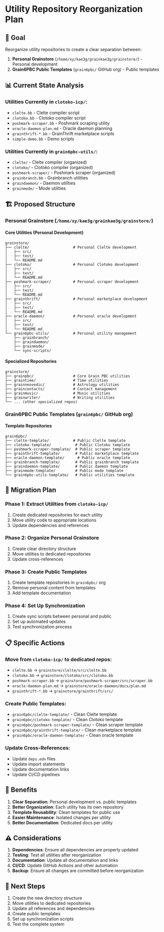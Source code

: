 # Utility Repository Reorganization Plan

## 🎯 Goal
Reorganize utility repositories to create a clear separation between:
1. **Personal Grainstore** (`/home/xy/kae3g/grainkae3g/grainstore/`) - Personal development
2. **Grain6PBC Public Templates** (`grain6pbc/` GitHub org) - Public templates

## 📊 Current State Analysis

### Utilities Currently in `clotoko-icp/`:
- `clelte.bb` - Clelte compiler script
- `clotoko.bb` - Clotoko compiler script  
- `poshmark-scraper.bb` - Poshmark scraping utility
- `oracle-daemon-plan.md` - Oracle daemon planning
- `grainthrift-*.bb` - GrainThrift marketplace scripts
- `simple-demo.bb` - Demo scripts

### Utilities Currently in `grain6pbc-utils/`:
- `clelte/` - Clelte compiler (organized)
- `clotoko/` - Clotoko compiler (organized)
- `poshmark-scraper/` - Poshmark scraper (organized)
- `grainbranch.bb` - Grainbranch utilities
- `graindaemon/` - Daemon utilities
- `grainmode/` - Mode utilities

## 🏗️ Proposed Structure

### Personal Grainstore (`/home/xy/kae3g/grainkae3g/grainstore/`)

#### Core Utilities (Personal Development)
```
grainstore/
├── clelte/                    # Personal Clelte development
│   ├── src/
│   ├── test/
│   └── README.md
├── clotoko/                   # Personal Clotoko development
│   ├── src/
│   ├── test/
│   └── README.md
├── poshmark-scraper/          # Personal scraper development
│   ├── src/
│   ├── test/
│   └── README.md
├── grainthrift/               # Personal marketplace development
│   ├── src/
│   ├── test/
│   └── README.md
├── oracle-daemon/             # Personal oracle development
│   ├── src/
│   ├── test/
│   └── README.md
└── grain6pbc-utils/           # Personal utility management
    ├── grainbranch/
    ├── graindaemon/
    ├── grainmode/
    └── sync-scripts/
```

#### Specialized Repositories
```
grainstore/
├── grainpbc/                  # Core Grain PBC utilities
├── graintime/                 # Time utilities
├── grainneovedic/             # Astrology utilities
├── graincontacts/             # Contact management
├── grainmusic/                # Music utilities
├── grainwriter/               # Writing utilities
└── ... (other specialized repos)
```

### Grain6PBC Public Templates (`grain6pbc/` GitHub org)

#### Template Repositories
```
grain6pbc/
├── clelte-template/           # Public Clelte template
├── clotoko-template/           # Public Clotoko template
├── poshmark-scraper-template/  # Public scraper template
├── grainthrift-template/       # Public marketplace template
├── oracle-daemon-template/      # Public oracle template
├── grainbranch-template/       # Public grainbranch template
├── graindaemon-template/       # Public daemon template
├── grainmode-template/         # Public mode template
└── grain6pbc-utils-template/   # Public utilities template
```

## 🔄 Migration Plan

### Phase 1: Extract Utilities from `clotoko-icp/`
1. Create dedicated repositories for each utility
2. Move utility code to appropriate locations
3. Update dependencies and references

### Phase 2: Organize Personal Grainstore
1. Create clear directory structure
2. Move utilities to dedicated repositories
3. Update cross-references

### Phase 3: Create Public Templates
1. Create template repositories in `grain6pbc/` org
2. Remove personal content from templates
3. Add template documentation

### Phase 4: Set Up Synchronization
1. Create sync scripts between personal and public
2. Set up automated updates
3. Test synchronization process

## 📋 Specific Actions

### Move from `clotoko-icp/` to dedicated repos:
- `clelte.bb` → `grainstore/clelte/src/clelte.bb`
- `clotoko.bb` → `grainstore/clotoko/src/clotoko.bb`
- `poshmark-scraper.bb` → `grainstore/poshmark-scraper/src/scraper.bb`
- `oracle-daemon-plan.md` → `grainstore/oracle-daemon/docs/plan.md`
- `grainthrift-*.bb` → `grainstore/grainthrift/src/`

### Create Public Templates:
- `grain6pbc/clelte-template/` - Clean Clelte template
- `grain6pbc/clotoko-template/` - Clean Clotoko template
- `grain6pbc/poshmark-scraper-template/` - Clean scraper template
- `grain6pbc/grainthrift-template/` - Clean marketplace template
- `grain6pbc/oracle-daemon-template/` - Clean oracle template

### Update Cross-References:
- Update `deps.edn` files
- Update import statements
- Update documentation links
- Update CI/CD pipelines

## 🎯 Benefits

1. **Clear Separation**: Personal development vs. public templates
2. **Better Organization**: Each utility has its own repository
3. **Template Reusability**: Clean templates for public use
4. **Easier Maintenance**: Isolated changes per utility
5. **Better Documentation**: Dedicated docs per utility

## ⚠️ Considerations

1. **Dependencies**: Ensure all dependencies are properly updated
2. **Testing**: Test all utilities after reorganization
3. **Documentation**: Update all documentation and links
4. **CI/CD**: Update GitHub Actions and other automation
5. **Backup**: Ensure all changes are committed before reorganization

## 🚀 Next Steps

1. Create the new directory structure
2. Move utilities to dedicated repositories
3. Update all references and dependencies
4. Create public templates
5. Set up synchronization scripts
6. Test the complete system

